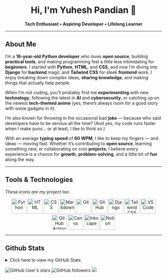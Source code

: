 <div align="center">

# Hi, I'm **Yuhesh Pandian** 👋  
**Tech Enthusiast • Aspiring Developer • Lifelong Learner**

</div>

---

## About Me  

I’m a **16-year-old** **Python developer** who loves **open source**, building **practical tools**, and making programming feel a little less intimidating for **beginners**. I started with **Python**, **HTML**, and **CSS**, and now I’m diving into **Django** for **backend** magic and **Tailwind CSS** for sleek **frontend** work. I enjoy breaking down complex ideas, **sharing knowledge**, and making things that actually help people.  

When I’m not coding, you’ll probably find me **experimenting** with new **technology**, following the latest in **AI** and **cybersecurity**, or catching up on the newest **tech-themed anime** (yes, there’s always room for a good story with some gadgets in it).  

I’m also known for throwing in the occasional bad **joke** — because who said developers have to be serious all the time? (And yes, my code runs faster when I make puns… or at least, I like to think so.)  

With an average **typing speed** of **60 WPM**, I like to keep my fingers — and ideas — moving fast. Whether it’s contributing to **open source**, learning something new, or collaborating on cool **projects**, I believe every experience is a chance for **growth**, **problem-solving**, and a little bit of **fun** along the way.  

---

## Tools & Technologies  

_These icons are my project too_

<p align="center">
  <img src="https://iconic-api.onrender.com/dark/python" width="48px" title="Python"/>
  <img src="https://iconic-api.onrender.com/dark/html" width="48px" title="HTML"/>
  <img src="https://iconic-api.onrender.com/dark/css" width="48px" title="CSS"/>
  <img src="https://iconic-api.onrender.com/dark/markdown" width="48px" title="Markdown"/>
  <img src="https://iconic-api.onrender.com/dark/git" width="48px" title="Git"/>
  <img src="https://iconic-api.onrender.com/dark/github" width="48px" title="GitHub"/>
  <img src="https://iconic-api.onrender.com/dark/django" width="48px" title="Django"/>
  <img src="https://iconic-api.onrender.com/dark/tailwind" width="48px" title="Tailwind CSS"/>
  <img src="https://iconic-api.onrender.com/dark/vscode" width="48px" title="VS Code"/>
  <img src="https://iconic-api.onrender.com/dark/github-actions" width="48px" title="GitHub Actions"/>
  <img src="https://iconic-api.onrender.com/dark/canva" width="48px" title="Canva"/>
  <img src="https://iconic-api.onrender.com/dark/inkscape" width="48px" title="Inkscape"/>
  <img src="https://iconic-api.onrender.com/dark/notion" width="48px" title="Notion"/>
</p>



---

## Github Stats

<details>
<summary>Click here to view my GitHub Stats</summary>

<p align="center">
  <img src="https://github-profile-trophy.vercel.app/?username=YuheshPandian&theme=tokyonight&no-frame=true&margin-w=15" /><br>
  <img src="https://github-readme-streak-stats.herokuapp.com/?user=YuheshPandian&theme=tokyonight&hide_border=true" /><br>
  <img src="https://github-readme-stats.vercel.app/api?username=YuheshPandian&theme=tokyonight&show_icons=true&hide_border=true&count_private=true" /><br>
  <img src="https://github-readme-stats.vercel.app/api/top-langs/?username=YuheshPandian&layout=compact&hide_border=true&theme=tokyonight" />
</p>

</details>

![GitHub User's stars](https://img.shields.io/github/stars/YuheshPandian?style=for-the-badge&color=%23efff78)
![GitHub followers](https://img.shields.io/github/followers/YuheshPandian?style=for-the-badge&color=7b63ff)
<img src="https://komarev.com/ghpvc/?username=YuheshPandian&style=for-the-badge&color=dd33a5&abbreviated=true" />



